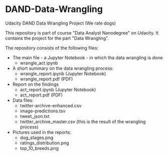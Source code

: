 # DAND-Data-Wrangling
Udacity DAND Data Wrangling Project (We rate dogs)

This repository is part of course "Data Analyst Nanodegree" on Udacity. It contains the project for the part "Data Wrangling".

The repository consists of the following files:
* The main file - a Jupyter Notebook -  in which tha data wrangling is done
  * wrangle_act.ipynb
* A short summary  on the data wrangling process:
  * wrangle_report.ipynb (Jupyter Notebook)
  * wrangle_report.pdf (PDF)
* Report on the findings
  * act_report.ipynb (Jupyter Notebook)
  * act_report.pdf (PDF)
* Data files:
  * twitter-archive-enhanced.csv
  * image-predictions.tsv
  * tweet_json.txt
  * twitter_archive_master.csv (this is the result of the wrangling process)
* Pictures used in the reports:
  * dog_stages.png
  * ratings_distribution.png
  * top_10_breeds.png
